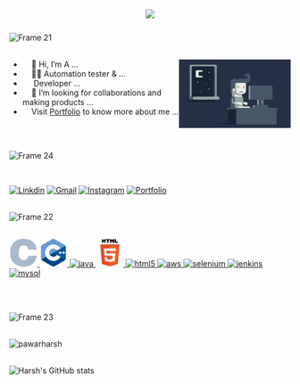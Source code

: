 <h1 align="center"> <img src="https://github.com/pawarharsh/Assets/blob/master/gif/Harsh%20Banner.gif"></h1>

<p><a href="https://vinodjangid07.github.io/" align="left"><img align="left" width="122" alt="Frame 21" src="https://github.com/vinodjangid07/vinodjangid07/assets/86096184/fc2c1204-e65d-442c-b3b2-c640474b91d6"></a></p>
<br><br>
<p align="right"><img align="right" src="https://raw.githubusercontent.com/AVS1508/AVS1508/master/assets/Night-Coding.gif" width="200px"></p>
<ul align="left">
  <li align="left">&nbsp;&nbsp;&nbsp;&nbsp;👋 Hi, I’m A ...</li>
  <li align="left">&nbsp;&nbsp;&nbsp;&nbsp;👨‍💻 Automation tester & ...</li>
  <li align="left">&nbsp;&nbsp;&nbsp;&nbsp;&nbsp;Developer ...</li>
  <li align="left">&nbsp;&nbsp;&nbsp;&nbsp;👯 I’m looking for collaborations and making products ...</li>
  <li align="left">&nbsp;&nbsp;&nbsp;&nbsp;Visit  <a href="https://portfolio-harshpawar.netlify.app/" target="_blank">Portfolio</a> to know more about me ...</li>
</ul>
<br>
<br>

<p align="left"><img width="117" alt="Frame 24" src="https://github.com/vinodjangid07/vinodjangid07/assets/86096184/fe9e5a0d-e48a-4fac-ba66-d6d99c368d54"></p>
<br>
<p align="left">
 <a href="https://www.linkedin.com/in/vinodjangid07/" target="_blank"><img src="https://github.com/vinodjangid07/vinodjangid07/assets/86096184/2282dd88-2225-45aa-992a-bec8fde0e788" alt="Linkdin" height="50" title="linkdin"></a>
  <a href="mailto:pawarharsh2019@gmail.com" target="_blank"><img src="https://github.com/vinodjangid07/vinodjangid07/assets/86096184/cbe4890a-aac0-465c-ba24-33458e9f8881" alt="Gmail" height="50" title="Gmail"></a>
 <a href="https://www.instagram.com/pawarharsh9876" target="_blank"><img src="https://github.com/vinodjangid07/vinodjangid07/assets/86096184/1de75b52-f87e-4394-975f-755b198d3536" alt="Instagram" height="50" title="Instagram"></a>
 <a href="https://portfolio-harshpawar.netlify.app/" target="_blank"><img src="https://github.com/pawarharsh/Assets/blob/master/png/cropped-Media-removebg-preview%20(1).png" alt="Portfolio" height="50" title="Portfolio"></a>
 
</p>
<br>
<img width="137" alt="Frame 22" src="https://github.com/vinodjangid07/vinodjangid07/assets/86096184/96fc909c-2e49-4d81-8f7e-b46471d60e53">
<br><br>
</p>
<p align="left"> <a href="https://www.cprogramming.com/" target="_blank"> 
<img src="https://raw.githubusercontent.com/devicons/devicon/master/icons/c/c-original.svg" alt="c" width="50" height="50"/> 
<img src="https://raw.githubusercontent.com/devicons/devicon/master/icons/cplusplus/cplusplus-original.svg" alt="cplusplus" width="50" height="50"/> </a> <a href="https://www.w3.org/html/" target="_blank"> 
<img src="https://www.vectorlogo.zone/logos/java/java-vertical.svg" alt="java" width="40" height="40"/>
<img src="https://raw.githubusercontent.com/devicons/devicon/master/icons/html5/html5-original-wordmark.svg" alt="html5" width="50" height="50"/> 
<img src="https://cdn-icons-png.flaticon.com/128/16183/16183567.png" alt="html5" width="40" height="40"/> 
<img src="https://raw.githubusercontent.com/marwin1991/profile-technology-icons/refs/heads/main/icons/aws.png" alt="aws" width="50" height="50"/> 
<img src="https://raw.githubusercontent.com/marwin1991/profile-technology-icons/refs/heads/main/icons/selenium.png" alt="selenium" width="50" height="50"/> 
<img src="https://raw.githubusercontent.com/marwin1991/profile-technology-icons/refs/heads/main/icons/jenkins.png" alt="jenkins" width="50" height="50"/> 
<img src="https://raw.githubusercontent.com/marwin1991/profile-technology-icons/refs/heads/main/icons/mysql.png" alt="mysql" width="50" height="50"/> 

</a><br><br> </p>
<p><img align="left" width="156" alt="Frame 23" src="https://github.com/vinodjangid07/vinodjangid07/assets/86096184/398dfbb4-ca41-4b39-98ba-76f03ca76bbe"><br><br></p>
<p align="left"> <img src="https://komarev.com/ghpvc/?username=pawarharsh&label=Profile%20views&color=0e75b6&style=flat" alt="pawarharsh" /> <br><br></p>

![Harsh's GitHub stats](https://github-readme-stats.vercel.app/api?username=pawarharsh&show_icons=true&theme=graywhite)
